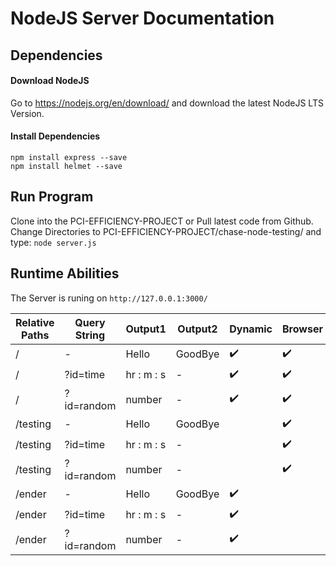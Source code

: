 # NodeJS Server Documentation

## Dependencies
#### Download NodeJS
Go to https://nodejs.org/en/download/ and download the latest NodeJS LTS Version.  

#### Install Dependencies
``` npm install express --save ```  
``` npm install helmet --save ```

## Run Program
Clone into the PCI-EFFICIENCY-PROJECT or Pull latest code from Github. Change Directories to PCI-EFFICIENCY-PROJECT/chase-node-testing/ and type:
``` node server.js ```

## Runtime Abilities
The Server is runing on ``` http://127.0.0.1:3000/ ```

| Relative Paths | Query String | Output1   | Output2 | Dynamic            | Browser            | cURL               |
|----------------|--------------|-----------|---------|--------------------|--------------------|--------------------|
| /              | -            | Hello     | GoodBye | :heavy_check_mark: | :heavy_check_mark: |                    |
| /              | ?id=time     | hr : m : s|    -    | :heavy_check_mark: | :heavy_check_mark: |                    |
| /              | ?id=random   | number    |    -    | :heavy_check_mark: | :heavy_check_mark: |                    |
| /testing       | -            | Hello     | GoodBye |                    | :heavy_check_mark: |                    |
| /testing       | ?id=time     | hr : m : s|    -    |                    | :heavy_check_mark: |                    |
| /testing       | ?id=random   | number    |    -    |                    | :heavy_check_mark: |                    |
| /ender         | -            | Hello     | GoodBye | :heavy_check_mark: |                    | :heavy_check_mark: |
| /ender         | ?id=time     | hr : m : s|    -    | :heavy_check_mark: |                    | :heavy_check_mark: |
| /ender         | ?id=random   | number    |    -    | :heavy_check_mark: |                    | :heavy_check_mark: |

